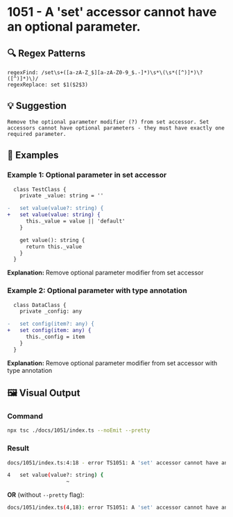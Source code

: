 # 1051 - A 'set' accessor cannot have an optional parameter.

## 🔍 Regex Patterns
```regex
regexFind: /set\s+([a-zA-Z_$][a-zA-Z0-9_$.-]*)\s*\(\s*([^)]*)\?([^)]*)\)/
regexReplace: set $1($2$3)
```

## 💡 Suggestion
```text
Remove the optional parameter modifier (?) from set accessor. Set accessors cannot have optional parameters - they must have exactly one required parameter.
```

## 📝 Examples

### Example 1: Optional parameter in set accessor
```diff
  class TestClass {
    private _value: string = ''

-   set value(value?: string) {
+   set value(value: string) {
      this._value = value || 'default'
    }

    get value(): string {
      return this._value
    }
  }
```

**Explanation:** Remove optional parameter modifier from set accessor

### Example 2: Optional parameter with type annotation
```diff
  class DataClass {
    private _config: any

-   set config(item?: any) {
+   set config(item: any) {
      this._config = item
    }
  }
```

**Explanation:** Remove optional parameter modifier from set accessor with type annotation

## 🖼️ Visual Output
### Command
```bash
npx tsc ./docs/1051/index.ts --noEmit --pretty
```

### Result
```bash
docs/1051/index.ts:4:18 - error TS1051: A 'set' accessor cannot have an optional parameter.

4   set value(value?: string) {
                   ~
```

**OR** (without `--pretty` flag):

```bash
docs/1051/index.ts(4,18): error TS1051: A 'set' accessor cannot have an optional parameter.
```
